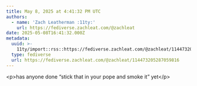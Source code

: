 ```yaml
---
title: May 8, 2025 at 4:41:32 PM UTC
authors:
  - name: 'Zach Leatherman :11ty:'
    url: https://fediverse.zachleat.com/@zachleat
date: 2025-05-08T16:41:32.000Z
metadata:
  uuid: >-
    11ty/import::rss::https://fediverse.zachleat.com/@zachleat/114473205287059816
  type: fediverse
  url: https://fediverse.zachleat.com/@zachleat/114473205287059816
---
```

\<p>has anyone done “stick that in your pope and smoke it” yet\</p>